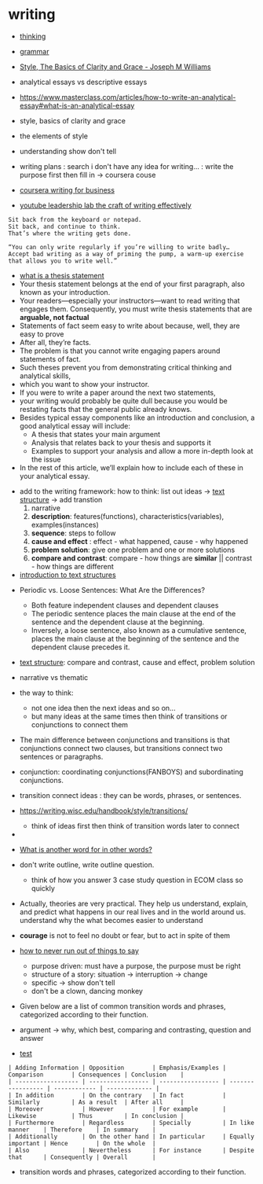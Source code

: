 # writing

- [thinking](thinking)
- [grammar](grammar)
- [Style, The Basics of Clarity and Grace - Joseph M Williams](style-the-basics-of-clarity-and-grace-joseph-m-williams)
- analytical essays vs descriptive essays
- https://www.masterclass.com/articles/how-to-write-an-analytical-essay#what-is-an-analytical-essay

- style, basics of clarity and grace
- the elements of style
- understanding show don't tell
- writing plans : search i don't have any idea for writing... : write the purpose first then fill in -> coursera couse
- [coursera writing for business](coursera-writing-for-business)

- [youtube leadership lab the craft of writing effectively](youtube-leadership-lab-the-craft-of-writing-effectively)

```
Sit back from the keyboard or notepad.
Sit back, and continue to think.
That’s where the writing gets done.

“You can only write regularly if you’re willing to write badly…
Accept bad writing as a way of priming the pump, a warm-up exercise that allows you to write well.”
```

- [what is a thesis statement](https://rasmussen.libanswers.com/faq/32467)
- Your thesis statement belongs at the end of your first paragraph, also known as your introduction.
- Your readers—especially your instructors—want to read writing that engages them. Consequently, you must write thesis statements that are **arguable, not factual**
- Statements of fact seem easy to write about because, well, they are easy to prove
- After all, they’re facts.
- The problem is that you cannot write engaging papers around statements of fact.
- Such theses prevent you from demonstrating critical thinking and analytical skills,
- which you want to show your instructor.
- If you were to write a paper around the next two statements,
- your writing would probably be quite dull because you would be restating facts that the general public already knows.
- Besides typical essay components like an introduction and conclusion, a good analytical essay will include:
  - A thesis that states your main argument
  - Analysis that relates back to your thesis and supports it
  - Examples to support your analysis and allow a more in-depth look at the issue
- In the rest of this article, we’ll explain how to include each of these in your analytical essay.

* add to the writing framework: how to think: list out ideas -> [text structure](https://dpi.wi.gov/sites/default/files/imce/ela/images/Text%20Structures.pdf) -> add transtion
  1. narrative
  2. **description**: features(functions), characteristics(variables), examples(instances)
  3. **sequence**: steps to follow
  4. **cause and effect** : effect - what happened, cause - why happened
  5. **problem solution**: give one problem and one or more solutions
  6. **compare and contrast**: compare - how things are **similar** || contrast - how things are different
* [introduction to text structures](https://www.youtube.com/watch?v=-_yfqT35sHs)

- Periodic vs. Loose Sentences: What Are the Differences?
  - Both feature independent clauses and dependent clauses
  - The periodic sentence places the main clause at the end of the sentence and the dependent clause at the beginning.
  - Inversely, a loose sentence, also known as a cumulative sentence, places the main clause at the beginning of the sentence and the dependent clause precedes it.
- [text structure](https://dpi.wi.gov/sites/default/files/imce/ela/images/Text%20Structures.pdf): compare and contrast, cause and effect, problem solution
- narrative vs thematic
- the way to think:
  - not one idea then the next ideas and so on...
  - but many ideas at the same times then think of transitions or conjunctions to connect them
- The main difference between conjunctions and transitions is that conjunctions connect two clauses, but transitions connect two sentences or paragraphs.
- conjunction: coordinating conjunctions(FANBOYS) and subordinating conjunctions.
- transition connect ideas : they can be words, phrases, or sentences.
- https://writing.wisc.edu/handbook/style/transitions/
  - think of ideas first then think of transition words later to connect
-
- [What is another word for in other words?](https://www.wordhippo.com/what-is/another-word-for/in_other_words.html)

- don't write outline, write outline question.
  - think of how you answer 3 case study question in ECOM class so quickly

* Actually, theories are very practical. They help us understand, explain, and predict what happens in our real lives and in the world around us. understand why the what becomes easier to understand
* **courage** is not to feel no doubt or fear, but to act in spite of them
* [how to never run out of things to say](https://www.youtube.com/watch?v=oxOih6GwSXI)

  - purpose driven: must have a purpose, the purpose must be right
  - structure of a story: situation -> interruption -> change
  - specific -> show don't tell
  - don't be a clown, dancing monkey

* Given below are a list of common transition words and phrases, categorized according to their function.
* argument -> why, which best, comparing and contrasting, question and answer
* [test](test)

```
| Adding Information | Opposition        | Emphasis/Examples | Comparison        | Consequences | Conclusion    |
| ------------------ | ----------------- | ----------------- | ----------------- | ------------ | ------------- |
| In addition        | On the contrary   | In fact           | Similarly         | As a result  | After all     |
| Moreover           | However           | For example       | Likewise          | Thus         | In conclusion |
| Furthermore        | Regardless        | Specially         | In like manner    | Therefore    | In summary    |
| Additionally       | On the other hand | In particular     | Equally important | Hence        | On the whole  |
| Also               | Nevertheless      | For instance      | Despite that      | Consequently | Overall       |
```

- transition words and phrases, categorized according to their function.
